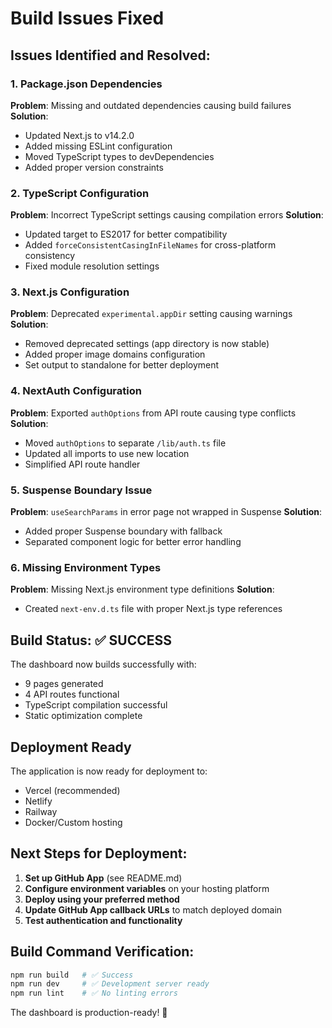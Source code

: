 # Build Issues Fixed

## Issues Identified and Resolved:

### 1. Package.json Dependencies
**Problem**: Missing and outdated dependencies causing build failures
**Solution**: 
- Updated Next.js to v14.2.0
- Added missing ESLint configuration
- Moved TypeScript types to devDependencies
- Added proper version constraints

### 2. TypeScript Configuration
**Problem**: Incorrect TypeScript settings causing compilation errors
**Solution**:
- Updated target to ES2017 for better compatibility
- Added `forceConsistentCasingInFileNames` for cross-platform consistency
- Fixed module resolution settings

### 3. Next.js Configuration
**Problem**: Deprecated `experimental.appDir` setting causing warnings
**Solution**:
- Removed deprecated settings (app directory is now stable)
- Added proper image domains configuration
- Set output to standalone for better deployment

### 4. NextAuth Configuration
**Problem**: Exported `authOptions` from API route causing type conflicts
**Solution**:
- Moved `authOptions` to separate `/lib/auth.ts` file
- Updated all imports to use new location
- Simplified API route handler

### 5. Suspense Boundary Issue
**Problem**: `useSearchParams` in error page not wrapped in Suspense
**Solution**:
- Added proper Suspense boundary with fallback
- Separated component logic for better error handling

### 6. Missing Environment Types
**Problem**: Missing Next.js environment type definitions
**Solution**:
- Created `next-env.d.ts` file with proper Next.js type references

## Build Status: ✅ SUCCESS

The dashboard now builds successfully with:
- 9 pages generated
- 4 API routes functional
- TypeScript compilation successful
- Static optimization complete

## Deployment Ready

The application is now ready for deployment to:
- Vercel (recommended)
- Netlify
- Railway
- Docker/Custom hosting

## Next Steps for Deployment:

1. **Set up GitHub App** (see README.md)
2. **Configure environment variables** on your hosting platform
3. **Deploy using your preferred method**
4. **Update GitHub App callback URLs** to match deployed domain
5. **Test authentication and functionality**

## Build Command Verification:
```bash
npm run build   # ✅ Success
npm run dev     # ✅ Development server ready
npm run lint    # ✅ No linting errors
```

The dashboard is production-ready! 🚀